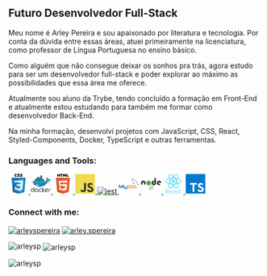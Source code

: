 ## Futuro Desenvolvedor Full-Stack

Meu nome é Arley Pereira e sou apaixonado por literatura e tecnologia. Por conta da dúvida entre essas áreas, atuei primeiramente na licenciatura, como professor de Língua Portuguesa no ensino básico. 

Como alguém que não consegue deixar os sonhos pra trás, agora estudo para ser um desenvolvedor full-stack e poder explorar ao máximo as possibilidades que essa área me oferece. 

Atualmente sou aluno da Trybe, tendo concluído a formação em Front-End e atualmente estou estudando para também me formar como desenvolvedor Back-End.

Na minha formação, desenvolvi projetos com JavaScript, CSS, React, Styled-Components, Docker, TypeScript e outras ferramentas. 

<h3 align="left">Languages and Tools:</h3>
<p align="left"> <a href="https://www.w3schools.com/css/" target="_blank" rel="noreferrer"> <img src="https://raw.githubusercontent.com/devicons/devicon/master/icons/css3/css3-original-wordmark.svg" alt="css3" width="40" height="40"/> </a> <a href="https://www.docker.com/" target="_blank" rel="noreferrer"> <img src="https://raw.githubusercontent.com/devicons/devicon/master/icons/docker/docker-original-wordmark.svg" alt="docker" width="40" height="40"/> </a> <a href="https://www.w3.org/html/" target="_blank" rel="noreferrer"> <img src="https://raw.githubusercontent.com/devicons/devicon/master/icons/html5/html5-original-wordmark.svg" alt="html5" width="40" height="40"/> </a> <a href="https://developer.mozilla.org/en-US/docs/Web/JavaScript" target="_blank" rel="noreferrer"> <img src="https://raw.githubusercontent.com/devicons/devicon/master/icons/javascript/javascript-original.svg" alt="javascript" width="40" height="40"/> </a> <a href="https://jestjs.io" target="_blank" rel="noreferrer"> <img src="https://www.vectorlogo.zone/logos/jestjsio/jestjsio-icon.svg" alt="jest" width="40" height="40"/> </a> <a href="https://www.mysql.com/" target="_blank" rel="noreferrer"> <img src="https://raw.githubusercontent.com/devicons/devicon/master/icons/mysql/mysql-original-wordmark.svg" alt="mysql" width="40" height="40"/> </a> <a href="https://nodejs.org" target="_blank" rel="noreferrer"> <img src="https://raw.githubusercontent.com/devicons/devicon/master/icons/nodejs/nodejs-original-wordmark.svg" alt="nodejs" width="40" height="40"/> </a> <a href="https://reactjs.org/" target="_blank" rel="noreferrer"> <img src="https://raw.githubusercontent.com/devicons/devicon/master/icons/react/react-original-wordmark.svg" alt="react" width="40" height="40"/> </a> <a href="https://www.typescriptlang.org/" target="_blank" rel="noreferrer"> <img src="https://raw.githubusercontent.com/devicons/devicon/master/icons/typescript/typescript-original.svg" alt="typescript" width="40" height="40"/> </a> </p>

<h3 align="left">Connect with me:</h3>
<p align="left">
<a href="https://linkedin.com/in/arleyspereira" target="blank"><img align="center" src="https://raw.githubusercontent.com/rahuldkjain/github-profile-readme-generator/master/src/images/icons/Social/linked-in-alt.svg" alt="arleyspereira" height="30" width="40" /></a>
<a href="https://instagram.com/arley.spereira" target="blank"><img align="center" src="https://raw.githubusercontent.com/rahuldkjain/github-profile-readme-generator/master/src/images/icons/Social/instagram.svg" alt="arley.spereira" height="30" width="40" /></a>
</p>

<p><img align="left" src="https://github-readme-stats.vercel.app/api/top-langs?username=arleysp&show_icons=true&locale=en&layout=compact" alt="arleysp" /></p>

<p>&nbsp;<img align="center" src="https://github-readme-stats.vercel.app/api?username=arleysp&show_icons=true&locale=en" alt="arleysp" /></p>

<p><img align="center" src="https://github-readme-streak-stats.herokuapp.com/?user=arleysp&" alt="arleysp" /></p>

